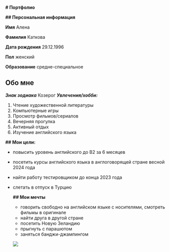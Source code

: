 **# Портфолио**

**## Персональная информация**

**Имя** Алена

**Фамилия** Каткова

**Дата рождения** 29.12.1996

**Пол** женский

**Образование** средне-специальное

## Обо мне
***Знак зодиака*** Козерог
***Увлечения/хобби:***
1. Чтение художественной литературы
2. Компьютерные игры
3. Просмотр фильмов/сериалов
4. Вечерняя прогулка
5. Активный отдых
6. Изучение английского языка

**## Мои цели:**
- повысить уровень английского до В2 за 6 месяцев
- посетить курсы английского языка в англоговорящей стране весной 2024 года
- найти работу тестировщиком до конца 2023 года
- слетать в отпуск в Турцию
  
  **## Мои мечты** 
  - говорить свободно на английском языке с носителями, смотреть фильмы в оригинале
  - найти друга в другой стране
  - посетить Новую Зеландию
  - прыгнуть с парашютом
  - заняться банджи-джампингом
  
  ![](https://photos.app.goo.gl/Nj5WAin1jAPQPAbP7)
